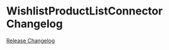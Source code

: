 # WishlistProductListConnector Changelog

[Release Changelog](https://github.com/spryker/wishlist-product-list-connector/releases)
